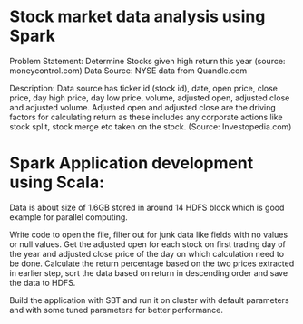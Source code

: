# Stock market data analysis using Spark

Problem Statement: Determine Stocks given high return this year (source: moneycontrol.com)
Data Source: NYSE data from Quandle.com

Description: 
Data source has ticker id (stock id), date, open price, close price, day high price, day low price, volume, adjusted open, adjusted close and adjusted volume.
Adjusted open and adjusted close are the driving factors for calculating return as these includes any corporate actions like stock split, stock merge etc taken on the stock. (Source: Investopedia.com)

# Spark Application development using Scala: 
Data is about size of 1.6GB stored in around 14 HDFS block which is good example for parallel computing.

Write code to open the file, filter out for junk data like fields with no values or null values.
Get the adjusted open for each stock on first trading day of the year and adjusted close price of the day on which calculation need to be done. 
Calculate the return percentage based on the two prices extracted in earlier step, sort the data based on return in descending order and save the data to HDFS.

Build the application with SBT and run it on cluster with default parameters and with some tuned parameters for better performance.

